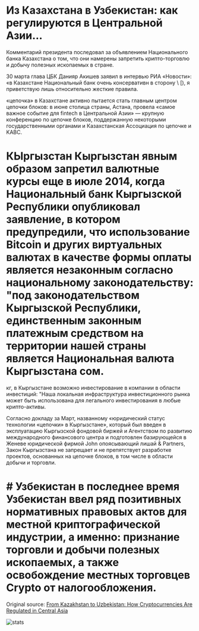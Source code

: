# Из Казахстана в Узбекистан: как регулируются в Центральной Азии...

Комментарий президента последовал за объявлением Национального банка Казахстана о том, что они намерены запретить крипто-торговлю и добычу полезных ископаемых в стране.

30 марта глава ЦБК Данияр Акишев заявил в интервью РИА «Новости»: «в Казахстане Национальный банк очень консервативн в сторону \ [), я приветствую лишь относительно жесткие правила.

«цепочка» в Казахстане активно пытается стать главным центром цепочки блоков: в июне столица страны, Астана, провела «самое важное событие для fintech в Центральной Азии» — крупную конференцию по цепочке блоков, поддержанную некоторыми государственными органами и Казахстанская Ассоциация по цепочке и KABC.

# КЫргызстан Кыргызстан явным образом запретил валютные курсы еще в июле 2014, когда Национальный банк Кыргызской Республики опубликовал заявление, в котором предупредили, что использование Bitcoin и других виртуальных валютах в качестве формы оплаты является незаконным согласно национальному законодательству: "под законодательством Кыргызской Республики, единственным законным платежным средством на территории нашей страны является Национальная валюта Кыргызстана сом.

кг, в Кыргызстане возможно инвестирование в компании в области инвестиций: "Наша локальная инфраструктура инвестиционного рынка может быть использована для легального инвестирования в любые крипто-активы.

Согласно докладу за Март, названному «юридический статус технологии «цепочки» в Кыргызстане», который был введен в эксплуатацию Кыргызской фондовой биржей и Агентством по развитию международного финансового центра и подготовлен базирующейся в Женеве юридической фирмой John опоясывающий лишай & Partners, Закон Кыргызстана не запрещает и не препятствует разработке проектов, основанных на цепочке блоков, в том числе в области добычи и торговли.

# # Узбекистан в последнее время Узбекистан ввел ряд позитивных нормативных правовых актов для местной криптографической индустрии, а именно: признание торговли и добычи полезных ископаемых, а также освобождение местных торговцев Crypto от налогообложения.

Original source: [From Kazakhstan to Uzbekistan: How Cryptocurrencies Are Regulated in Central Asia](https://cointelegraph.com/news/from-kazakhstan-to-uzbekistan-how-cryptocurrencies-are-regulated-in-central-asia)

![stats](https://c.statcounter.com/11760860/0/a89fa40b/1/ "stats")